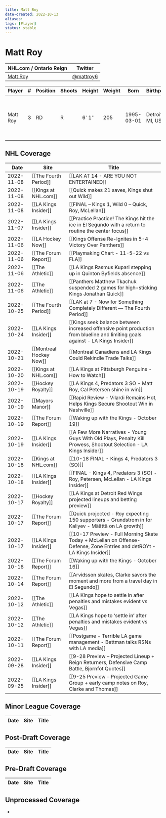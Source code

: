 ```yaml
---
title: Matt Roy
date-created: 2022-10-13
aliases: 
tags: [Player]
status: stable
---
```


# Matt Roy

NHL.com / Ontario Reign | Twitter
-|-
[Matt Roy](https://www.nhl.com/player/matt-roy-8478911) | [@mattroy6](https://twitter.com/mattroy6)

Player | \# | Position | Shoots | Height | Weight | Born | Birthplace | Draft 
-|-|-|-|-|-|-|-|-
Matt Roy | 3 | RD | R | 6' 1" | 205 | 1995-03-01 | Detroit, MI, USA | 2015 LAK, 7th rd, 13th pk (194th overall)




## NHL  Coverage
| Date       | Site                    | Title                                                                                                                           |
| ---------- | ----------------------- | ------------------------------------------------------------------------------------------------------------------------------- |
| 2022-11-08 | [[The Fourth Period]]   | [[LAK AT 14 - ARE YOU NOT ENTERTAINED]]                                                                                         |
| 2022-11-08 | [[Kings at NHL.com]]    | [[Quick makes 21 saves, Kings shut out Wild]]                                                                                   |
| 2022-11-08 | [[LA Kings Insider]]    | [[FINAL – Kings 1, Wild 0 – Quick, Roy, McLellan]]                                                                              |
| 2022-11-07 | [[LA Kings Insider]]    | [[Practice Practice! The Kings hit the ice in El Segundo with a return to routine the center focus]]                            |
| 2022-11-06 | [[LA Hockey Now]]       | [[Kings Offense Re-Ignites in 5-4 Victory Over Panthers]]                                                                       |
| 2022-11-06 | [[The Forum Report]]    | [[Playmaking Chart - 11-5-22 vs FLA]]                                                                                           |
| 2022-11-06 | [[The Athletic]]        | [[LA Kings Rasmus Kupari stepping up in Quinton Byfields absence]]                                                              |
| 2022-11-06 | [[The Athletic]]        | [[Panthers Matthew Tkachuk suspended 2 games for high-sticking Kings Jonathan Quick]]                                           |
| 2022-10-25 | [[The Fourth Period]]   | [[LAK at 7 - Now for Something Completely Different — The Fourth Period]]                                                       |
| 2022-10-24 | [[LA Kings Insider]]    | [[Kings seek balance between increased offensive point production from blueline and limiting goals against - LA Kings Insider]] |
| 2022-10-21 | [[Montreal Hockey Now]] | [[Montreal Canadiens and LA Kings Could Rekindle Trade Talks]]                                                                  |
| 2022-10-20 | [[Kings at NHL.com]]    | [[LA Kings at Pittsburgh Penguins - How to Watch]]                                                                              |
| 2022-10-19 | [[Hockey Royalty]]      | [[LA Kings 4, Predators 3 SO - Matt Roy, Cal Petersen shine in win]]                                                            |
| 2022-10-19 | [[Mayors Manor]]        | [[Rapid Review - Vilardi Remains Hot, Helps Kings Secure Shootout Win in Nashville]]                                            |
| 2022-10-19 | [[The Forum Report]]    | [[Waking up with the Kings - October 19]]                                                                                       |
| 2022-10-19 | [[LA Kings Insider]]    | [[A Few More Narratives - Young Guys With Old Plays, Penalty Kill Prowess, Shootout Selection - LA Kings Insider]]              |
| 2022-10-18 | [[Kings at NHL.com]]    | [[10-18 FINAL - Kings 4, Predators 3 (SO)]]                                                                                     |
| 2022-10-18 | [[LA Kings Insider]]    | [[FINAL - Kings 4, Predators 3 (SO) - Roy, Petersen, McLellan - LA Kings Insider]]                                              |
| 2022-10-17 | [[Hockey Royalty]]      | [[LA Kings at Detroit Red Wings projected lineups and betting preview]]                                                         |
| 2022-10-17 | [[The Forum Report]]    | [[Quick projected - Roy expecting 150 supporters - Grundstrom in for Kaliyev - Määttä on LA growth]]                            |
| 2022-10-17 | [[LA Kings Insider]]    | [[10-17 Preview - Full Morning Skate Today + McLellan on Offense-Defense, Zone Entries and detROYt - LA Kings Insider]]         |
| 2022-10-16 | [[The Forum Report]]    | [[Waking up with the Kings - October 16]]                                                                                       |
| 2022-10-14 | [[The Forum Report]]    | [[Arvidsson skates, Clarke savors the moment and more from a travel day in El Segundo]]                                         |
| 2022-10-12 | [[The Athletic]]        | [[LA Kings hope to settle in after penalties and mistakes evident vs Vegas]]                                                    |
| 2022-10-12 | [[The Athletic]]        | [[LA Kings hope to ‘settle in’ after penalties and mistakes evident vs Vegas]]                                                  |
| 2022-10-11 | [[The Forum Report]]    | [[Postgame - Terrible LA game management - Bettman talks RSNs with LA media]]                                                   |
| 2022-09-28 | [[LA Kings Insider]]    | [[9-28 Preview – Projected Lineup + Reign Returners, Defensive Camp Battle, Bjornfot Quotes]]                                   |
| 2022-09-25 | [[LA Kings Insider]]    | [[9-25 Preview – Projected Game Group + early camp notes on Roy, Clarke and Thomas]]                                            |



## Minor League Coverage
Date | Site |  Title
---|---|---



## Post-Draft Coverage
Date | Site |  Title
---|---|---



## Pre-Draft Coverage
Date | Site |  Title
---|---|---


## Unprocessed Coverage
- 
